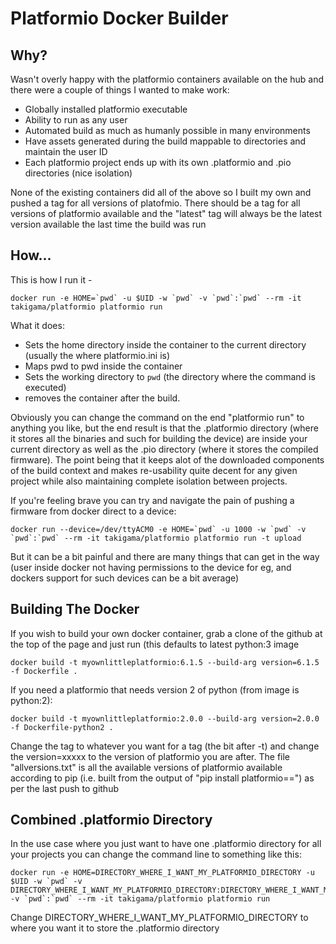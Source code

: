 # Platformio Docker Builder

## Why?

Wasn't overly happy with the platformio containers available on the hub and there were a couple of things I wanted to make work:

 * Globally installed platformio executable
 * Ability to run as any user
 * Automated build as much as humanly possible in many environments
 * Have assets generated during the build mappable to directories and maintain the user ID
 * Each platformio project ends up with its own .platformio and .pio directories (nice isolation)

None of the existing containers did all of the above so I built my own and pushed a tag for all versions of platofmio. There should
be a tag for all versions of platformio available and the "latest" tag will always be the latest version available the last time
the build was run

## How...

This is how I run it - 
```
docker run -e HOME=`pwd` -u $UID -w `pwd` -v `pwd`:`pwd` --rm -it takigama/platformio platformio run
```

What it does:

 * Sets the home directory inside the container to the current directory (usually the where platformio.ini is)
 * Maps pwd to pwd inside the container
 * Sets the working directory to `pwd` (the directory where the command is executed)
 * removes the container after the build.

Obviously you can change the command on the end "platformio run" to anything you like, but the end result is that
the .platformio directory (where it stores all the binaries and such for building the device) are inside your current
directory as well as the .pio directory (where it stores the compiled firmware). The point being that it keeps alot of
the downloaded components of the build context and makes re-usability quite decent for any given project while also 
maintaining complete isolation between projects. 


If you're feeling brave you can try and navigate the pain of pushing a firmware from docker direct to a device:

```
docker run --device=/dev/ttyACM0 -e HOME=`pwd` -u 1000 -w `pwd` -v `pwd`:`pwd` --rm -it takigama/platformio platformio run -t upload
```

But it can be a bit painful and there are many things that can get in the way (user inside docker not having permissions to the
device for eg, and dockers support for such devices can be a bit average)

## Building The Docker 

If you wish to build your own docker container, grab a clone of the github at the top of the page and just run (this defaults to latest
python:3 image

```
docker build -t myownlittleplatformio:6.1.5 --build-arg version=6.1.5 -f Dockerfile .
```

If you need a platformio that needs version 2 of python (from image is python:2):

```
docker build -t myownlittleplatformio:2.0.0 --build-arg version=2.0.0 -f Dockerfile-python2 .
```


Change the tag to whatever you want for a tag (the bit after -t) and change the version=xxxxx to the version of platformio you are after.
The file "allversions.txt" is all the available versions of platformio available according to pip (i.e. built from the output of
"pip install platformio==") as per the last push to github


## Combined .platformio Directory

In the use case where you just want to have one .platformio directory for all your projects you can change the command line to something like
this:

```
docker run -e HOME=DIRECTORY_WHERE_I_WANT_MY_PLATFORMIO_DIRECTORY -u $UID -w `pwd` -v DIRECTORY_WHERE_I_WANT_MY_PLATFORMIO_DIRECTORY:DIRECTORY_WHERE_I_WANT_MY_PLATFORMIO_DIRECTORY -v `pwd`:`pwd` --rm -it takigama/platformio platformio run
```

Change DIRECTORY_WHERE_I_WANT_MY_PLATFORMIO_DIRECTORY to where you want it to store the .platformio directory
